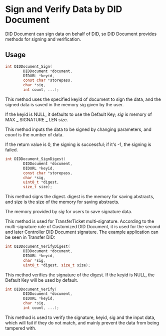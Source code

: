 # Sign and Verify Data by DID Document

DID Document can sign data on behalf of DID, so DID Document provides methods for signing and verification.

## Usage

```c
int DIDDocument_Sign(
        DIDDocument *document,
        DIDURL *keyid,
        const char *storepass,
        char *sig,
        int count, ...);
```

This method uses the specified keyid of document to sign the data, and the signed data is saved in the memory sig given by the user.

If the keyid is NULL, it defaults to use the Default Key; _sig_ is memory of MAX \_ SIGNATURE \_ LEN size.

This method inputs the data to be signed by changing parameters, and _count_ is the number of data.

If the return value is 0, the signing is successful; if it's -1, the signing is failed.

```c
int DIDDocument_SignDigest(
        DIDDocument *document,
        DIDURL *keyid,
        const char *storepass,
        char *sig,
        uint8_t *digest,
        size_t size);
```

This method signs the digest. digest is the memory for saving abstracts, and size is the size of the memory for saving abstracts.

The memory provided by _sig_ for users to save signature data.

This method is used for TransferTicket multi-signature. According to the multi-signature rule of Customized DID Document, it is used for the second and later Controller DID Document signature. The example application can be seen in Transfer DID:

```c
int DIDDocument_VerifyDigest(
        DIDDocument *document,
        DIDURL *keyid,
        char *sig,
        uint8_t *digest, size_t size);
```

This method verifies the signature of the digest. If the keyid is NULL, the Default Key will be used by default.

```c
int DIDDocument_Verify(
        DIDDocument *document,
        DIDURL *keyid,
        char *sig,
        int count, ...);
```

This method is used to verify the signature, keyid, sig and the input data, which will fail if they do not match, and mainly prevent the data from being tampered with.

